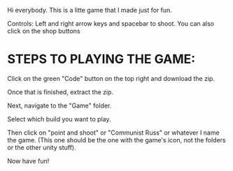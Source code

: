 Hi everybody. This is a litte game that I made just for fun.

Controls: Left and right arrow keys and spacebar to shoot. You can also click on the shop buttons

# STEPS TO PLAYING THE GAME:
<p>Click on the green "Code" button on the top right and download the zip.</p>
<p>Once that is finished, extract the zip.</p>
<p>Next, navigate to the "Game" folder.</p>
<p>Select which build you want to play.</p>
<p>Then click on "point and shoot" or "Communist Russ" or whatever I name the game. (This one should be the one with the game's icon, not the folders or the other unity stuff).</p>
<p>Now have fun!</p>
